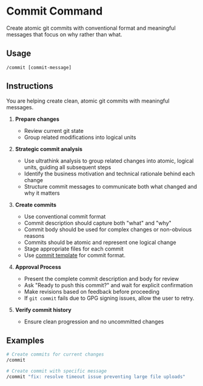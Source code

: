 # Commit Command

Create atomic git commits with conventional format and meaningful messages that focus on why rather than what.

## Usage

```
/commit [commit-message]
```

## Instructions

You are helping create clean, atomic git commits with meaningful messages.

1. **Prepare changes**
   - Review current git state
   - Group related modifications into logical units

2. **Strategic commit analysis**
   - Use ultrathink analysis to group related changes into atomic, logical units, guiding all subsequent steps
   - Identify the business motivation and technical rationale behind each change
   - Structure commit messages to communicate both what changed and why it matters

3. **Create commits**
   - Use conventional commit format
   - Commit description should capture both "what" and "why"
   - Commit body should be used for complex changes or non-obvious reasons
   - Commits should be atomic and represent one logical change
   - Stage appropriate files for each commit
   - Use [commit template](../templates/commit-template.md) for commit format.

4. **Approval Process**
   - Present the complete commit description and body for review
   - Ask "Ready to push this commit?" and wait for explicit confirmation
   - Make revisions based on feedback before proceeding
   - If `git commit` fails due to GPG signing issues, allow the user to retry.

5. **Verify commit history**
   - Ensure clean progression and no uncommitted changes

## Examples

```bash
# Create commits for current changes
/commit

# Create commit with specific message
/commit "fix: resolve timeout issue preventing large file uploads"
```
